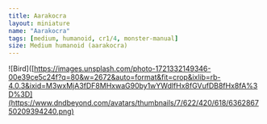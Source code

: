 ```yaml
---
title: Aarakocra
layout: miniature
name: "Aarakocra"
tags: [medium, humanoid, cr1/4, monster-manual]
size: Medium humanoid (aarakocra)
---
```



![Bird]([https://images.unsplash.com/photo-1721332149346-00e39ce5c24f?q=80&w=2672&auto=format&fit=crop&ixlib=rb-4.0.3&ixid=M3wxMjA3fDF8MHxwaG90by1wYWdlfHx8fGVufDB8fHx8fA%3D%3D](https://www.dndbeyond.com/avatars/thumbnails/7/622/420/618/636286750209394240.png)
